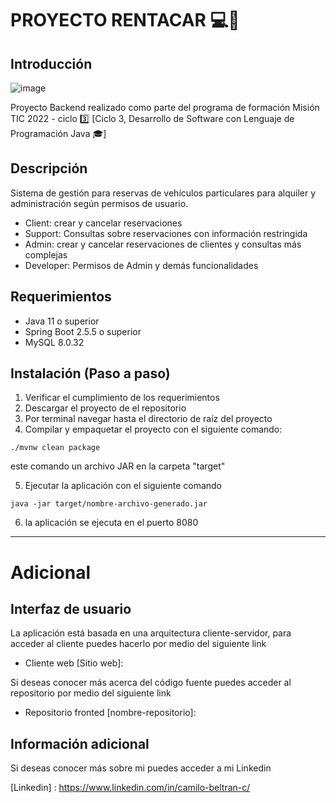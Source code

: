 # PROYECTO RENTACAR 💻🚗

## Introducción

![image](https://user-images.githubusercontent.com/96300875/166296288-80259517-ab8d-494a-a943-93041473ae5d.png)

Proyecto Backend realizado como parte del programa de formación Misión TIC 2022 - ciclo
3️⃣ [Ciclo 3, Desarrollo de Software con Lenguaje de Programación Java 🎓]

## Descripción

Sistema de gestión para reservas de vehículos particulares para alquiler y administración según permisos de usuario.

- Client: crear y cancelar reservaciones
- Support: Consultas sobre reservaciones con información restringida
- Admin: crear y cancelar reservaciones de clientes y consultas más complejas
- Developer: Permisos de Admin y demás funcionalidades

## Requerimientos

- Java 11 o superior
- Spring Boot 2.5.5 o superior
- MySQL 8.0.32

## Instalación (Paso a paso)

1. Verificar el cumplimiento de los requerimientos
2. Descargar el proyecto de el repositorio
3. Por terminal navegar hasta el directorio de raíz del proyecto
4. Compilar y empaquetar el proyecto con el siguiente comando:

```
./mvnw clean package
```

este comando un archivo JAR en la carpeta "target"

5. Ejecutar la aplicación con el siguiente comando

```
java -jar target/nombre-archivo-generado.jar
```

6. la aplicación se ejecuta en el puerto 8080

------------------------------------

# Adicional

## Interfaz de usuario

La aplicación está basada en una arquitectura cliente-servidor, para acceder al cliente puedes hacerlo por medio del
siguiente link

- Cliente web [Sitio web]:

Si deseas conocer más acerca del código fuente puedes acceder al repositorio por medio del siguiente link

- Repositorio fronted [nombre-repositorio]:

## Información adicional

Si deseas conocer más sobre mi puedes acceder a mi Linkedin

[Linkedin] : https://www.linkedin.com/in/camilo-beltran-c/
